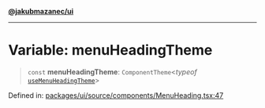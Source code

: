 [**@jakubmazanec/ui**](../README.md)

---

# Variable: menuHeadingTheme

> `const` **menuHeadingTheme**: `ComponentTheme`\<_typeof_
> [`useMenuHeadingTheme`](../functions/useMenuHeadingTheme.md)\>

Defined in:
[packages/ui/source/components/MenuHeading.tsx:47](https://github.com/jakubmazanec/tools/blob/dcfb3b06be051bf99e23e7e35174b07af0f0fddd/packages/ui/source/components/MenuHeading.tsx#L47)
